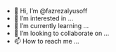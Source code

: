 - 👋 Hi, I’m @fazrezalyusoff
- 👀 I’m interested in ...
- 🌱 I’m currently learning ...
- 💞️ I’m looking to collaborate on ...
- 📫 How to reach me ...

<!---
fazrezalyusoff/fazrezalyusoff is a ✨ special ✨ repository because its `README.md` (this file) appears on your GitHub profile.
You can click the Preview link to take a look at your changes.
--->
